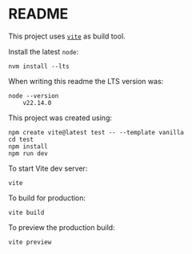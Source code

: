# README

This project uses [`vite`](https://vite.dev/) as build tool.

Install the latest `node`:

    nvm install --lts

When writing this readme the LTS version was:

    node --version
        v22.14.0

This project was created using:

    npm create vite@latest test -- --template vanilla
    cd test
    npm install
    npm run dev

To start Vite dev server:

    vite

To build for production:

    vite build

To preview the production build:

    vite preview
